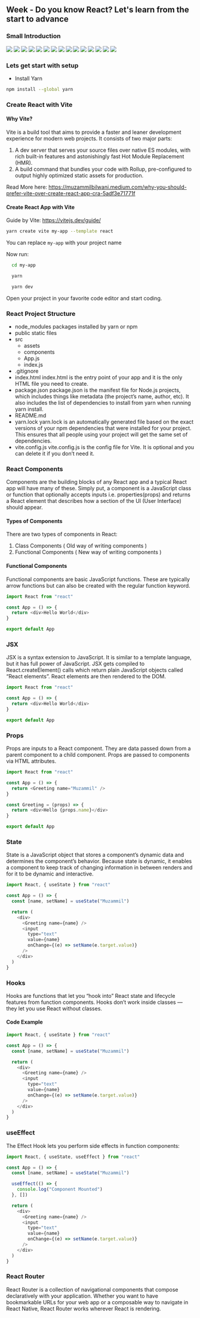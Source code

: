 ## Week - Do you know React? Let's learn from the start to advance

### Small Introduction

<img src="https://raw.githubusercontent.com/Muzammil-Bilwani/MEAN-Stack-tutorial/main/week-react/images/1.jpg" >
<img src="https://raw.githubusercontent.com/Muzammil-Bilwani/MEAN-Stack-tutorial/main/week-react/images/2.jpg" >
<img src="https://raw.githubusercontent.com/Muzammil-Bilwani/MEAN-Stack-tutorial/main/week-react/images/3.jpg" >
<img src="https://raw.githubusercontent.com/Muzammil-Bilwani/MEAN-Stack-tutorial/main/week-react/images/4.jpg" >
<img src="https://raw.githubusercontent.com/Muzammil-Bilwani/MEAN-Stack-tutorial/main/week-react/images/5.jpg" >
<img src="https://raw.githubusercontent.com/Muzammil-Bilwani/MEAN-Stack-tutorial/main/week-react/images/6.jpg" >
<img src="https://raw.githubusercontent.com/Muzammil-Bilwani/MEAN-Stack-tutorial/main/week-react/images/7.jpg" >
<img src="https://raw.githubusercontent.com/Muzammil-Bilwani/MEAN-Stack-tutorial/main/week-react/images/8.jpg" >
<img src="https://raw.githubusercontent.com/Muzammil-Bilwani/MEAN-Stack-tutorial/main/week-react/images/9.jpg" >
<img src="https://raw.githubusercontent.com/Muzammil-Bilwani/MEAN-Stack-tutorial/main/week-react/images/10.jpg" >
<img src="https://raw.githubusercontent.com/Muzammil-Bilwani/MEAN-Stack-tutorial/main/week-react/images/11.jpg" >
<img src="https://raw.githubusercontent.com/Muzammil-Bilwani/MEAN-Stack-tutorial/main/week-react/images/12.jpg" >
<img src="https://raw.githubusercontent.com/Muzammil-Bilwani/MEAN-Stack-tutorial/main/week-react/images/13.jpg" >
<img src="https://raw.githubusercontent.com/Muzammil-Bilwani/MEAN-Stack-tutorial/main/week-react/images/14.jpg" >
<img src="https://raw.githubusercontent.com/Muzammil-Bilwani/MEAN-Stack-tutorial/main/week-react/images/15.jpg" >

### Lets get start with setup

- Install Yarn

```bash
npm install --global yarn
```

### Create React with Vite

#### Why Vite?

Vite is a build tool that aims to provide a faster and leaner development experience for modern web projects. It consists of two major parts:

1. A dev server that serves your source files over native ES modules, with rich built-in features and astonishingly fast Hot Module Replacement (HMR).
2. A build command that bundles your code with Rollup, pre-configured to output highly optimized static assets for production.

Read More here:
https://muzammilbilwani.medium.com/why-you-should-prefer-vite-over-create-react-app-cra-5adf3e71771f

#### Create React App with Vite

Guide by Vite:
https://vitejs.dev/guide/

```bash
yarn create vite my-app --template react
```

You can replace `my-app` with your project name

Now run:

```bash
  cd my-app
```

```bash
  yarn
```

```bash
  yarn dev
```

Open your project in your favorite code editor and start coding.

### React Project Structure

- node_modules
  packages installed by yarn or npm
- public
  static files
- src
  - assets
  - components
  - App.js
  - index.js
- .gitignore
- index.html
  index.html is the entry point of your app and it is the only HTML file you need to create.
- package.json
  package.json is the manifest file for Node.js projects, which includes things like metadata (the project’s name, author, etc). It also includes the list of dependencies to install from yarn when running yarn install.
- README.md
- yarn.lock
  yarn.lock is an automatically generated file based on the exact versions of your npm dependencies that were installed for your project. This ensures that all people using your project will get the same set of dependencies.
- vite.config.js
  vite.config.js is the config file for Vite. It is optional and you can delete it if you don’t need it.

### React Components

Components are the building blocks of any React app and a typical React app will have many of these. Simply put, a component is a JavaScript class or function that optionally accepts inputs i.e. properties(props) and returns a React element that describes how a section of the UI (User Interface) should appear.

#### Types of Components

There are two types of components in React:

1. Class Components ( Old way of writing components )
2. Functional Components ( New way of writing components )

#### Functional Components

Functional components are basic JavaScript functions. These are typically arrow functions but can also be created with the regular function keyword.

```js
import React from "react"

const App = () => {
  return <div>Hello World</div>
}

export default App
```

### JSX

JSX is a syntax extension to JavaScript. It is similar to a template language, but it has full power of JavaScript. JSX gets compiled to React.createElement() calls which return plain JavaScript objects called “React elements”. React elements are then rendered to the DOM.

```js
import React from "react"

const App = () => {
  return <div>Hello World</div>
}

export default App
```

### Props

Props are inputs to a React component. They are data passed down from a parent component to a child component. Props are passed to components via HTML attributes.

```js
import React from "react"

const App = () => {
  return <Greeting name="Muzammil" />
}

const Greeting = (props) => {
  return <div>Hello {props.name}</div>
}

export default App
```

### State

State is a JavaScript object that stores a component’s dynamic data and determines the component’s behavior. Because state is dynamic, it enables a component to keep track of changing information in between renders and for it to be dynamic and interactive.

```js
import React, { useState } from "react"

const App = () => {
  const [name, setName] = useState("Muzammil")

  return (
    <div>
      <Greeting name={name} />
      <input
        type="text"
        value={name}
        onChange={(e) => setName(e.target.value)}
      />
    </div>
  )
}
```

### Hooks

Hooks are functions that let you “hook into” React state and lifecycle features from function components. Hooks don’t work inside classes — they let you use React without classes.

#### Code Example

```js
import React, { useState } from "react"

const App = () => {
  const [name, setName] = useState("Muzammil")

  return (
    <div>
      <Greeting name={name} />
      <input
        type="text"
        value={name}
        onChange={(e) => setName(e.target.value)}
      />
    </div>
  )
}
```

### useEffect

The Effect Hook lets you perform side effects in function components:

```js
import React, { useState, useEffect } from "react"

const App = () => {
  const [name, setName] = useState("Muzammil")

  useEffect(() => {
    console.log("Component Mounted")
  }, [])

  return (
    <div>
      <Greeting name={name} />
      <input
        type="text"
        value={name}
        onChange={(e) => setName(e.target.value)}
      />
    </div>
  )
}
```

### React Router

React Router is a collection of navigational components that compose declaratively with your application. Whether you want to have bookmarkable URLs for your web app or a composable way to navigate in React Native, React Router works wherever React is rendering.
